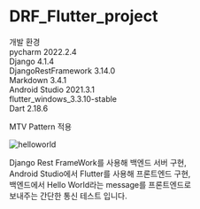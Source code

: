 # DRF_Flutter_project
개발 환경  
pycharm 2022.2.4  
Django 4.1.4  
DjangoRestFramework 3.14.0  
Markdown 3.4.1  
Android Studio 2021.3.1  
flutter_windows_3.3.10-stable  
Dart 2.18.6  

MTV Pattern 적용

![helloworld](https://user-images.githubusercontent.com/96977704/210075088-324396b6-d846-41b1-a22b-8ddab4c37d6a.png)

Django Rest FrameWork를 사용해 백엔드 서버 구현,  
Android Studio에서 Flutter를 사용해 프론트엔드 구현,  
백엔드에서 Hello World라는 message를 프론트엔드로  
보내주는 간단한 통신 테스트 입니다.
